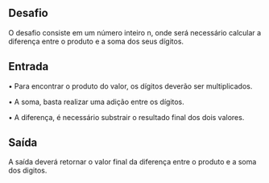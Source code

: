 ## Desafio
O desafio consiste em um número inteiro n, onde será necessário calcular a diferença entre o produto e a soma dos seus dígitos.

## Entrada 
• Para encontrar o produto do valor, os dígitos deverão ser multiplicados.

• A soma, basta realizar uma adição entre os dígitos.

• A diferença, é necessário substrair o resultado final dos dois valores.

## Saída
A saída deverá retornar o valor final da diferença entre o produto e a soma dos digitos.